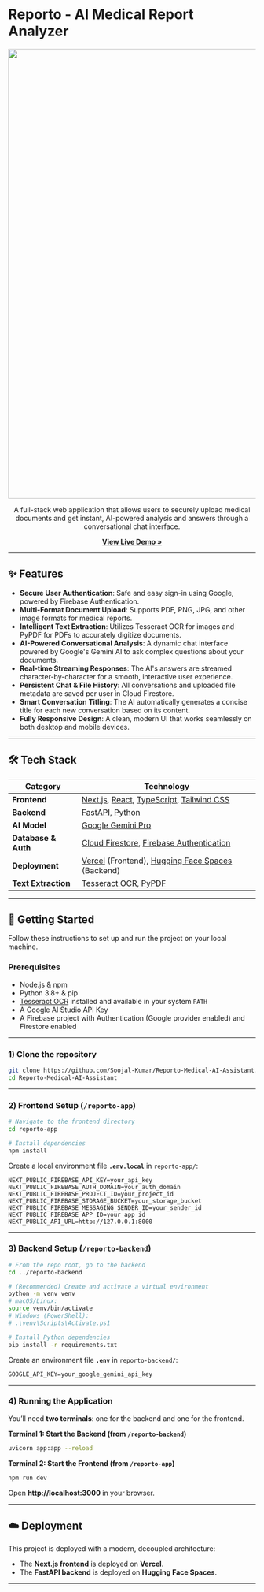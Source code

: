 # Reporto - AI Medical Report Analyzer

<div align="center">
<img width="1913" height="913" alt="image" src="https://github.com/user-attachments/assets/a0896b00-9555-4451-8fae-016d507b8ed9" />
</div>

<p align="center">
  A full-stack web application that allows users to securely upload medical documents and get instant, AI-powered analysis and answers through a conversational chat interface.
</p>

<p align="center">
  <a href="https://reporto-mai.vercel.app/"><strong>View Live Demo »</strong></a>
</p>

---

## ✨ Features

- **Secure User Authentication**: Safe and easy sign-in using Google, powered by Firebase Authentication.
- **Multi-Format Document Upload**: Supports PDF, PNG, JPG, and other image formats for medical reports.
- **Intelligent Text Extraction**: Utilizes Tesseract OCR for images and PyPDF for PDFs to accurately digitize documents.
- **AI-Powered Conversational Analysis**: A dynamic chat interface powered by Google's Gemini AI to ask complex questions about your documents.
- **Real-time Streaming Responses**: The AI's answers are streamed character-by-character for a smooth, interactive user experience.
- **Persistent Chat & File History**: All conversations and uploaded file metadata are saved per user in Cloud Firestore.
- **Smart Conversation Titling**: The AI automatically generates a concise title for each new conversation based on its content.
- **Fully Responsive Design**: A clean, modern UI that works seamlessly on both desktop and mobile devices.

---

## 🛠️ Tech Stack

| Category            | Technology                                                                                                                                                       |
|---------------------|------------------------------------------------------------------------------------------------------------------------------------------------------------------|
| **Frontend**        | [Next.js](https://nextjs.org/), [React](https://react.dev/), [TypeScript](https://www.typescriptlang.org/), [Tailwind CSS](https://tailwindcss.com/)            |
| **Backend**         | [FastAPI](https://fastapi.tiangolo.com/), [Python](https://www.python.org/)                                                                                      |
| **AI Model**        | [Google Gemini Pro](https://deepmind.google/technologies/gemini/)                                                                                                |
| **Database & Auth** | [Cloud Firestore](https://firebase.google.com/docs/firestore), [Firebase Authentication](https://firebase.google.com/docs/auth)                                  |
| **Deployment**      | [Vercel](https://vercel.com/) (Frontend), [Hugging Face Spaces](https://huggingface.co/spaces) (Backend)                                                         |
| **Text Extraction** | [Tesseract OCR](https://github.com/tesseract-ocr/tesseract), [PyPDF](https://pypdf.readthedocs.io/en/stable/)                                                    |

---

## 🚀 Getting Started

Follow these instructions to set up and run the project on your local machine.

### Prerequisites

- Node.js & npm  
- Python 3.8+ & pip  
- [Tesseract OCR](https://github.com/tesseract-ocr/tesseract#installing-tesseract) installed and available in your system `PATH`  
- A Google AI Studio API Key  
- A Firebase project with Authentication (Google provider enabled) and Firestore enabled

---

### 1) Clone the repository

```bash
git clone https://github.com/Soojal-Kumar/Reporto-Medical-AI-Assistant.git
cd Reporto-Medical-AI-Assistant
```

---

### 2) Frontend Setup (`/reporto-app`)

```bash
# Navigate to the frontend directory
cd reporto-app

# Install dependencies
npm install
```

Create a local environment file **`.env.local`** in `reporto-app/`:

```env
NEXT_PUBLIC_FIREBASE_API_KEY=your_api_key
NEXT_PUBLIC_FIREBASE_AUTH_DOMAIN=your_auth_domain
NEXT_PUBLIC_FIREBASE_PROJECT_ID=your_project_id
NEXT_PUBLIC_FIREBASE_STORAGE_BUCKET=your_storage_bucket
NEXT_PUBLIC_FIREBASE_MESSAGING_SENDER_ID=your_sender_id
NEXT_PUBLIC_FIREBASE_APP_ID=your_app_id
NEXT_PUBLIC_API_URL=http://127.0.0.1:8000
```

---

### 3) Backend Setup (`/reporto-backend`)

```bash
# From the repo root, go to the backend
cd ../reporto-backend

# (Recommended) Create and activate a virtual environment
python -m venv venv
# macOS/Linux:
source venv/bin/activate
# Windows (PowerShell):
# .\venv\Scripts\Activate.ps1

# Install Python dependencies
pip install -r requirements.txt
```

Create an environment file **`.env`** in `reporto-backend/`:

```env
GOOGLE_API_KEY=your_google_gemini_api_key
```

---

### 4) Running the Application

You’ll need **two terminals**: one for the backend and one for the frontend.

**Terminal 1: Start the Backend (from `/reporto-backend`)**
```bash
uvicorn app:app --reload
```

**Terminal 2: Start the Frontend (from `/reporto-app`)**
```bash
npm run dev
```

Open **http://localhost:3000** in your browser.

---

## ☁️ Deployment

This project is deployed with a modern, decoupled architecture:

- The **Next.js frontend** is deployed on **Vercel**.
- The **FastAPI backend** is deployed on **Hugging Face Spaces**.
---
